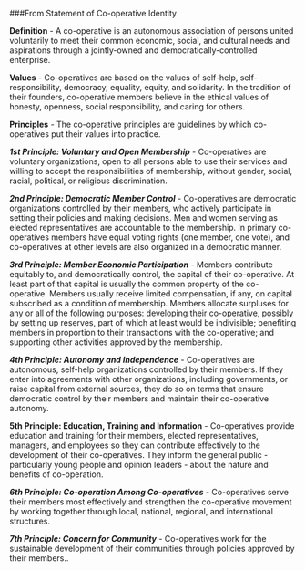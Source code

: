 ###From Statement of Co-operative Identity

**Definition** - A co-operative is an autonomous association of persons united voluntarily to meet their common economic, social, and cultural needs and aspirations through a jointly-owned and democratically-controlled enterprise.

**Values** - Co-operatives are based on the values of self-help, self-responsibility, democracy, equality, equity, and solidarity. In the tradition of their founders, co-operative members believe in the ethical values of honesty, openness, social responsibility, and caring for others.

**Principles** - The co-operative principles are guidelines by which co-operatives put their values into practice.

_**1st Principle: Voluntary and Open Membership**_ - Co-operatives are voluntary organizations, open to all persons able to use their services and willing to accept the responsibilities of membership, without gender, social, racial, political, or religious discrimination.

_**2nd Principle: Democratic Member Control**_ - Co-operatives are democratic organizations controlled by their members, who actively participate in setting their policies and making decisions. Men and women serving as elected representatives are accountable to the membership. In primary co-operatives members have equal voting rights (one member, one vote), and co-operatives at other levels are also organized in a democratic manner.

_**3rd Principle: Member Economic Participation**_ - Members contribute equitably to, and democratically control, the capital of their co-operative. At least part of that capital is usually the common property of the co-operative. Members usually receive limited compensation, if any, on capital subscribed as a condition of membership. Members allocate surpluses for any or all of the following purposes: developing their co-operative, possibly by setting up reserves, part of which at least would be indivisible; benefiting members in proportion to their transactions with the co-operative; and supporting other activities approved by the membership.

_**4th Principle: Autonomy and Independence**_ - Co-operatives are autonomous, self-help organizations controlled by their members. If they enter into agreements with other organizations, including governments, or raise capital from external sources, they do so on terms that ensure democratic control by their members and maintain their co-operative autonomy.

**5th Principle: Education, Training and Information** - Co-operatives provide education and training for their members, elected representatives, managers, and employees so they can contribute effectively to the development of their co-operatives. They inform the general public - particularly young people and opinion leaders - about the nature and benefits of co-operation.

_**6th Principle: Co-operation Among Co-operatives**_ - Co-operatives serve their members most effectively and strengthen the co-operative movement by working together through local, national, regional, and international structures.

_**7th Principle: Concern for Community**_ - Co-operatives work for the sustainable development of their communities through policies approved by their members.. 